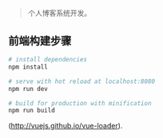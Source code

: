 # 

> 个人博客系统开发。

## 前端构建步骤

``` bash
# install dependencies
npm install

# serve with hot reload at localhost:8080
npm run dev

# build for production with minification
npm run build
```

(http://vuejs.github.io/vue-loader).
